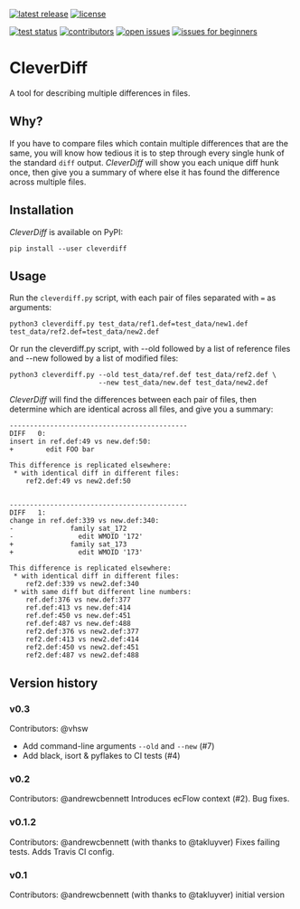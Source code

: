 [![latest release](https://img.shields.io/pypi/v/cleverdiff?color=blue&label=latest%20release)](https://pypi.org/project/cleverdiff/)
[![license](https://img.shields.io/github/license/andrewcbennett/cleverdiff?color=yellow)](https://github.com/andrewcbennett/cleverdiff/blob/main/LICENSE)

[![test status](https://img.shields.io/github/workflow/status/andrewcbennett/cleverdiff/test/main?label=tests)](https://github.com/andrewcbennett/cleverdiff/actions/workflows/test.yml)
[![contributors](https://img.shields.io/github/contributors/andrewcbennett/cleverdiff)](https://github.com/andrewcbennett/cleverdiff/graphs/contributors)
[![open issues](https://img.shields.io/github/issues-raw/andrewcbennett/cleverdiff)](https://github.com/andrewcbennett/cleverdiff/issues?q=is:open+is:issue)
[![issues for beginners](https://img.shields.io/github/issues-raw/andrewcbennett/cleverdiff/good%20first%20issue?color=dark+green&label=issues+for+beginners)](https://github.com/andrewcbennett/cleverdiff/issues?q=is%3Aopen+is:issue+label:"good+first+issue")

# CleverDiff
A tool for describing multiple differences in files.

## Why?
If you have to compare files which contain multiple differences that are the same, you will know how tedious it is to step through every single hunk of the standard `diff` output. *CleverDiff* will show you each unique diff hunk once, then give you a summary of where else it has found the difference across multiple files.

## Installation
*CleverDiff* is available on PyPI:
```
pip install --user cleverdiff
```

## Usage
Run the `cleverdiff.py` script, with each pair of files separated with `=` as arguments:
```
python3 cleverdiff.py test_data/ref1.def=test_data/new1.def test_data/ref2.def=test_data/new2.def
```

Or run the cleverdiff.py script, with --old followed by a list of reference files and --new followed by a list of modified files:

```console
python3 cleverdiff.py --old test_data/ref.def test_data/ref2.def \
                      --new test_data/new.def test_data/new2.def
```

*CleverDiff* will find the differences between each pair of files, then determine which are identical across all files, and give you a summary:

```
--------------------------------------------
DIFF   0:
insert in ref.def:49 vs new.def:50:
+        edit FOO bar

This difference is replicated elsewhere:
 * with identical diff in different files:
    ref2.def:49 vs new2.def:50


--------------------------------------------
DIFF   1:
change in ref.def:339 vs new.def:340:
-              family sat_172
-                edit WMOID '172'
+              family sat_173
+                edit WMOID '173'

This difference is replicated elsewhere:
 * with identical diff in different files:
    ref2.def:339 vs new2.def:340
 * with same diff but different line numbers:
    ref.def:376 vs new.def:377
    ref.def:413 vs new.def:414
    ref.def:450 vs new.def:451
    ref.def:487 vs new.def:488
    ref2.def:376 vs new2.def:377
    ref2.def:413 vs new2.def:414
    ref2.def:450 vs new2.def:451
    ref2.def:487 vs new2.def:488
```

## Version history

### v0.3
Contributors: @vhsw
* Add command-line arguments `--old` and `--new` (#7)
* Add black, isort & pyflakes to CI tests (#4)

### v0.2
Contributors: @andrewcbennett
Introduces ecFlow context (#2). Bug fixes.

### v0.1.2
Contributors: @andrewcbennett (with thanks to @takluyver)
Fixes failing tests. Adds Travis CI config.

### v0.1
Contributors: @andrewcbennett (with thanks to @takluyver)
initial version

